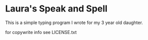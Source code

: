 Laura's Speak and Spell
=======================

This is a simple typing program I wrote for my 3 year old daughter.

for copywrite info see LICENSE.txt
